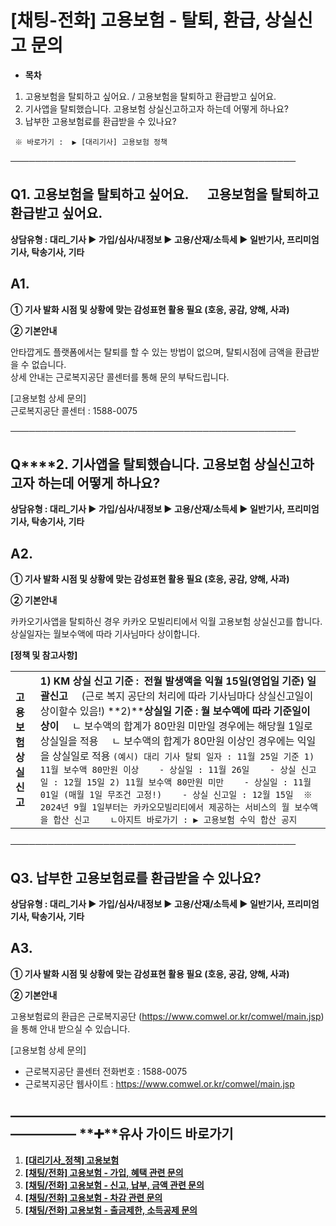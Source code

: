 # [채팅-전화] 고용보험 - 탈퇴, 환급, 상실신고 문의

* **목차**

1. 고용보험을 탈퇴하고 싶어요. / 고용보험을 탈퇴하고 환급받고 싶어요.
2. 기사앱을 탈퇴했습니다. 고용보험 상실신고하고자 하는데 어떻게 하나요?
3. 납부한 고용보험료를 환급받을 수 있나요?

```
 ※ 바로가기 :  ▶ [대리기사] 고용보험 정책
```

**──────────────────────────────────────────────**

**Q1.**  **고용보험을 탈퇴하고 싶어요.       고용보험을 탈퇴하고 환급받고 싶어요.**
-------------------------------------------------------

******상담유형 : 대리\_기사 ▶ 가입/심사/내정보 ▶ 고용/산재/소득세 ▶ 일반기사, 프리미엄기사, 탁송기사, 기타******

**A1.**
-------

****① 기사 발화 시점 및 상황에 맞는 감성표현 활용 필요 (호응, 공감, 양해, 사과)****

**② 기본안내**

안타깝게도 플랫폼에서는 탈퇴를 할 수 있는 방법이 없으며, 탈퇴시점에 금액을 환급받을 수 없습니다.   
상세 안내는 근로복지공단 콜센터를 통해 문의 부탁드립니다.

[고용보험 상세 문의]  
근로복지공단 콜센터 : 1588-0075

──────────────────────────────────────────────

**Q****2.** **기사앱을 탈퇴했습니다. 고용보험 상실신고하고자 하는데 어떻게 하나요?**
------------------------------------------------------

******상담유형 : 대리\_기사 ▶ 가입/심사/내정보 ▶ 고용/산재/소득세 ▶ 일반기사, 프리미엄기사, 탁송기사, 기타******

**A2.**
-------

****① 기사 발화 시점 및 상황에 맞는 감성표현 활용 필요 (호응, 공감, 양해, 사과)****

**② 기본안내**

카카오기사앱을 탈퇴하신 경우 카카오 모빌리티에서 익월 고용보험 상실신고를 합니다.  
상실일자는 월보수액에 따라 기사님마다 상이합니다.

**[정책 및 참고사항]**

|  |  |
| --- | --- |
| **고용보험 상실 신고** | **1) **KM 상실 신고 기준 :  전월 발생액을 익월 15일(영업일 기준) 일괄신고****     (근로 복지 공단의 처리에 따라 기사님마다 상실신고일이 상이할수 있음!)  **2)****상실일 기준 : 월 보수액에 따라 기준일이 상이**     ㄴ 보수액의 합계가 80만원 미만일 경우에는 해당월 1일로 상실일을 적용     ㄴ 보수액의 합계가 80만원 이상인 경우에는 익일을 상실일로 적용   ``` (예시) 대리 기사 탈퇴 일자 : 11월 25일 기준 1) 11월 보수액 80만원 이상    - 상실일 : 11월 26일    - 상실 신고일 : 12월 15일 2) 11월 보수액 80만원 미만    - 상실일 : 11월 01일 (매월 1일 무조건 고정!)    - 상실 신고일 : 12월 15일  ※ 2024년 9월 1일부터는 카카오모빌리티에서 제공하는 서비스의 월 보수액을 합산 신고    ㄴ아지트 바로가기 : ▶ 고용보험 수익 합산 공지 ``` |

──────────────────────────────────────────────

**Q3. 납부한 고용보험료를 환급받을 수 있나요?**
------------------------------

******상담유형 : 대리\_기사 ▶ 가입/심사/내정보 ▶ 고용/산재/소득세 ▶ 일반기사, 프리미엄기사, 탁송기사, 기타******

**A3.**
-------

****① 기사 발화 시점 및 상황에 맞는 감성표현 활용 필요 (호응, 공감, 양해, 사과)****

**② 기본안내**

고용보험료의 환급은 근로복지공단 (https://www.comwel.or.kr/comwel/main.jsp)을 통해 안내 받으실 수 있습니다.

[고용보험 상세 문의]  
- 근로복지공단 콜센터 전화번호 : 1588-0075  
- 근로복지공단 웹사이트 : <https://www.comwel.or.kr/comwel/main.jsp>

**―****―****―****―****―****―****―****―****―****―****―****―****―****―****―****―****―****―****―****―****―****―****―****―****―****―****―****―****―** **➕****유사 가이드 바로가기**
----------------------------------------------------------------------------------------------------------------------------------------------------------------------

1. ****[[대리기사\_정책] 고용보험](https://kakaomobilitysupport.zendesk.com/hc/ko/articles/33941360758169)****
2. **[[채팅/전화] 고용보험 - 가입, 혜택 관련 문의](https://kakaomobilitysupport.zendesk.com/hc/ko/articles/33943235699993)**
3. **[[채팅/전화] 고용보험 - 신고, 납부, 금액 관련 문의](https://kakaomobilitysupport.zendesk.com/hc/ko/articles/33944023076249)**
4. **[[채팅/전화] 고용보험 - 차감 관련 문의](https://kakaomobilitysupport.zendesk.com/hc/ko/articles/33945089379225)**
5. **[[채팅/전화] 고용보험 - 출금제한, 소득공제 문의](https://kakaomobilitysupport.zendesk.com/hc/ko/articles/33945708923801)**